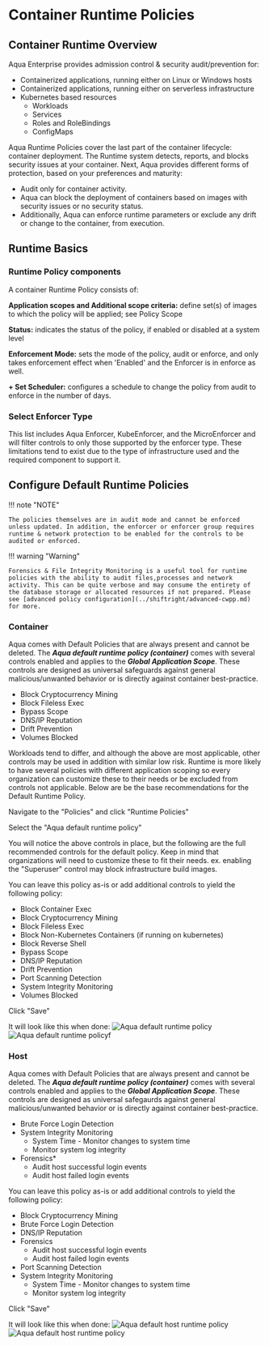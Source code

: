 # Container Runtime Policies

## Container Runtime Overview

Aqua Enterprise provides admission control & security audit/prevention for:

* Containerized applications, running either on Linux or Windows hosts
* Containerized applications, running either on serverless infrastructure
* Kubernetes based resources
  * Workloads
  * Services
  * Roles and RoleBindings
  * ConfigMaps

Aqua Runtime Policies cover the last part of the container lifecycle: container deployment. The Runtime system detects, reports, and blocks security issues at your container. Next, Aqua provides different forms of protection, based on your preferences and maturity:

* Audit only for container activity.
* Aqua can block the deployment of containers based on images with security issues or no security status.
* Additionally, Aqua can enforce runtime parameters or exclude any drift or change to the container, from execution.

<!---
### **Runtime activities**

Enforcer Runtime comprises the following main activities. Click on the links for further information.

* **Workload image scanning** identifies unregistered containers running in the environment and returns an analysis of the image and its status as registered.
* Advanced Malware Protection
* ***Workload monitoring*** monitors container activity, storing it, and pushing to a third-party SIEM integration
* ***Workload enforcement*** blocks runtime container activity that otherwise would be only audited

--->

## Runtime Basics

### Runtime Policy components

A container Runtime Policy consists of:

**Application scopes and Additional scope criteria:** define set(s) of images to which the policy will be applied; see Policy Scope

**Status:** indicates the status of the policy, if enabled or disabled at a system level

**Enforcement Mode:** sets the mode of the policy, audit or enforce, and only takes enforcement effect when 'Enabled' and the Enforcer is in enforce as well.

**+ Set Scheduler:** configures a schedule to change the policy from audit to enforce in the number of days.

### **Select Enforcer Type**

This list includes Aqua Enforcer, KubeEnforcer, and the MicroEnforcer and will filter controls to only those supported by the enforcer type.  These limitations tend to exist due to the type of infrastructure used and the required component to support it.

## Configure Default Runtime Policies

!!! note "NOTE"

    The policies themselves are in audit mode and cannot be enforced unless updated. In addition, the enforcer or enforcer group requires runtime & network protection to be enabled for the controls to be audited or enforced.

!!! warning "Warning"

    Forensics & File Integrity Monitoring is a useful tool for runtime policies with the ability to audit files,processes and network activity. This can be quite verbose and may consume the entirety of the database storage or allocated resources if not prepared. Please see [advanced policy configuration](../shiftright/advanced-cwpp.md) for more.

### Container

Aqua comes with Default Policies that are always present and cannot be deleted.  The ***Aqua default runtime policy (container)*** comes with several controls enabled and applies to the ***Global Application Scope***.  These controls are designed as universal safeguards against general malicious/unwanted behavior or is directly against container best-practice.

* Block Cryptocurrency Mining
* Block Fileless Exec
* Bypass Scope
* DNS/IP Reputation
* Drift Prevention
* Volumes Blocked

Workloads tend to differ, and although the above are most applicable, other controls may be used in addition with similar low risk. Runtime is more likely to have several policies with different application scoping so every organization can customize these to their needs or be excluded from controls not applicable. Below are be the base recommendations for the Default Runtime Policy.

Navigate to the "Policies" and click "Runtime Policies"

Select the "Aqua default runtime policy"

You will notice the above controls in place, but the following are the full recommended controls for the default policy. Keep in mind that organizations will need to customize these to fit their needs.  ex. enabling the "Superuser" control may block infrastructure build images.

You can leave this policy as-is or add additional controls to yield the following policy:

* Block Container Exec
* Block Cryptocurrency Mining
* Block Fileless Exec
* Block Non-Kubernetes Containers (if running on kubernetes)
* Block Reverse Shell
* Bypass Scope
* DNS/IP Reputation
* Drift Prevention
* Port Scanning Detection
* System Integrity Monitoring
* Volumes Blocked

Click "Save"

It will look like this when done:
![Aqua default runtime policy](../shiftright/images/runtimepolicy1.png)
![Aqua default runtime policy](../shiftright/images/runtimepolicy2.png)f

### Host

Aqua comes with Default Policies that are always present and cannot be deleted.  The ***Aqua default runtime policy (container)*** comes with several controls enabled and applies to the ***Global Application Scope***.  These controls are designed as universal safegaurds against general malicious/unwanted behavior or is directly against container best-practice.

* Brute Force Login Detection
* System Integrity Monitoring
  * System Time - Monitor changes to system time
  * Monitor system log integrity
* Forensics*
  * Audit host successful login events
  * Audit host failed login events

You can leave this policy as-is or add additional controls to yield the following policy:

* Block Cryptocurrency Mining
* Brute Force Login Detection
* DNS/IP Reputation
* Forensics
  * Audit host successful login events
  * Audit host failed login events
* Port Scanning Detection
* System Integrity Monitoring
  * System Time - Monitor changes to system time
  * Monitor system log integrity

Click "Save"

It will look like this when done:
![Aqua default host runtime policy](../shiftright/images/hostruntimepolicy1.png)
![Aqua default host runtime policy](../shiftright/images/hostruntimepolicy2.png)
